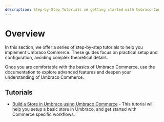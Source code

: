 ```yaml
---
description: Step-by-Step Tutorials on getting started with Umbraco Commerce.
---
```


# Overview

In this section, we offer a series of step-by-step tutorials to help you implement Umbraco Commerce. These guides focus on practical setup and configuration, avoiding complex theoretical details.

Once you are comfortable with the basics of Umbraco Commerce, use the documentation to explore advanced features and deepen your understanding of Umbraco Commerce.

## Tutorials

* [Build a Store in Umbraco using Umbraco Commerce](build-a-store/README.md) - This tutorial will help you setup a basic store in Umbraco, and get started with Commerce specific workflows.
